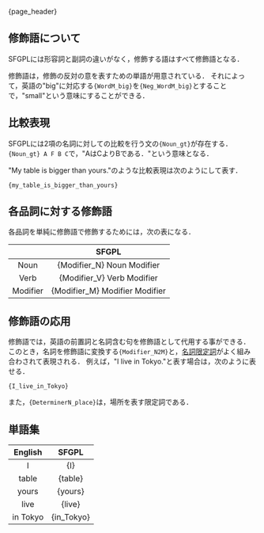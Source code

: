 {page_header}

## 修飾語について

SFGPLには形容詞と副詞の違いがなく，修飾する語はすべて修飾語となる．

修飾語は，修飾の反対の意を表すための単語が用意されている．
それによって，英語の"big"に対応する```{WordM_big}```を```{Neg_WordM_big}```とすることで，"small"という意味にすることができる．

## 比較表現

SFGPLには2項の名詞に対しての比較を行う文の```{Noun_gt}```が存在する．
```{Noun_gt} A F B C```で，"AはCよりBである．"という意味となる．

"My table is bigger than yours."のような比較表現は次のようにして表す．

```SFGPL
{my_table_is_bigger_than_yours}
```

## 各品詞に対する修飾語

各品詞を単純に修飾語で修飾するためには，次の表になる．

||SFGPL|
|:-:|:-:|
|Noun|{Modifier_N} Noun Modifier|
|Verb|{Modifier_V} Verb Modifier|
|Modifier|{Modifier_M} Modifier Modifier|

## 修飾語の応用

修飾語では，英語の前置詞と名詞含む句を修飾語として代用する事ができる．
このとき，名詞を修飾語に変換する```{Modifier_N2M}```と，[名詞限定詞]({docs_DeterminerN})がよく組み合わされて表現される．
例えば，"I live in Tokyo."と表す場合は，次のように表せる．

```SFGPL
{I_live_in_Tokyo}
```

また，```{DeterminerN_place}```は，場所を表す限定詞である．

## 単語集

|English|SFGPL|
|:-:|:-:|
|I|{I}|
|table|{table}|
|yours|{yours}|
|live|{live}|
|in Tokyo|{in_Tokyo}|
